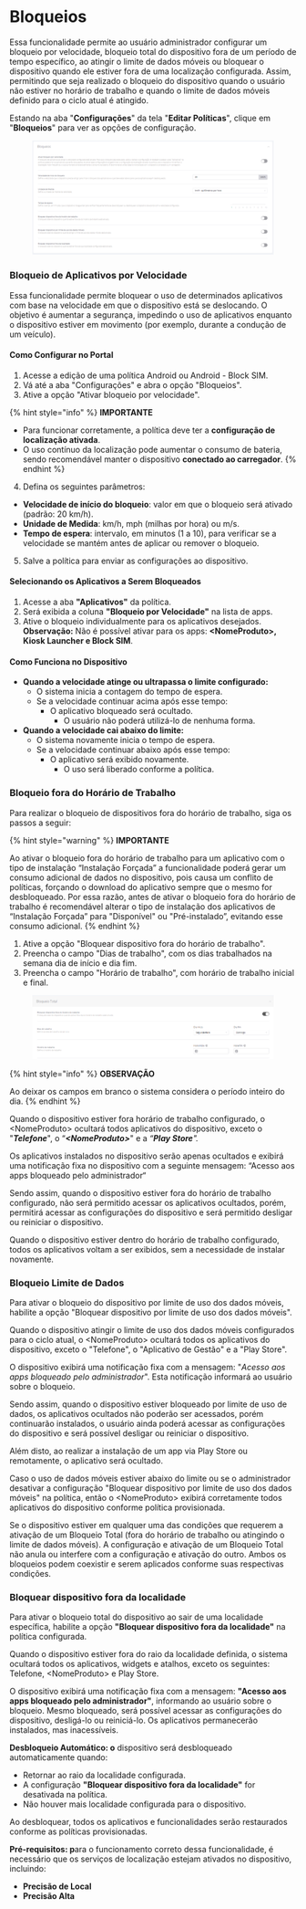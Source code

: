 # Bloqueios

Essa funcionalidade permite ao usuário administrador configurar um bloqueio por velocidade, bloqueio total do dispositivo fora de um período de tempo específico, ao atingir o limite de dados móveis ou bloquear o dispositivo quando ele estiver fora de uma localização configurada. Assim, permitindo que seja realizado o bloqueio do dispositivo quando o usuário não estiver no horário de trabalho e quando o limite de dados móveis definido para o ciclo atual é atingido.

Estando na aba "**Configurações**" da tela "**Editar Políticas**", clique em "**Bloqueios**" para ver as opções de configuração.

<figure><img src="../../../../../../.gitbook/assets/image (2).png" alt=""><figcaption></figcaption></figure>

### Bloqueio de Aplicativos por Velocidade

Essa funcionalidade permite bloquear o uso de determinados aplicativos com base na velocidade em que o dispositivo está se deslocando. O objetivo é aumentar a segurança, impedindo o uso de aplicativos enquanto o dispositivo estiver em movimento (por exemplo, durante a condução de um veículo).

#### **Como Configurar no Portal**

1. Acesse a edição de uma política Android ou Android - Block SIM.
2. Vá até a aba "Configurações" e abra o opção "Bloqueios".
3. Ative a opção "Ativar bloqueio por velocidade".

{% hint style="info" %}
**IMPORTANTE**

* Para funcionar corretamente, a política deve ter a **configuração de localização ativada**.
* O uso contínuo da localização pode aumentar o consumo de bateria, sendo recomendável manter o dispositivo **conectado ao carregador**.
{% endhint %}

4. Defina os seguintes parâmetros:

* **Velocidade de início do bloqueio**: valor em que o bloqueio será ativado (padrão: 20 km/h).
* **Unidade de Medida**: km/h, mph (milhas por hora) ou m/s.
* **Tempo de espera**: intervalo, em minutos (1 a 10), para verificar se a velocidade se mantém antes de aplicar ou remover o bloqueio.

5. Salve a política para enviar as configurações ao dispositivo.

#### **Selecionando os Aplicativos a Serem Bloqueados**

1. Acesse a aba **"Aplicativos"** da política.
2. Será exibida a coluna **"Bloqueio por Velocidade"** na lista de apps.
3. Ative o bloqueio individualmente para os aplicativos desejados.\
   **Observação:** Não é possível ativar para os apps: **\<NomeProduto>, Kiosk Launcher e Block SIM**.

#### **Como Funciona no Dispositivo**

* **Quando a velocidade atinge ou ultrapassa o limite configurado:**
  * O sistema inicia a contagem do tempo de espera.
  * Se a velocidade continuar acima após esse tempo:
    * O aplicativo bloqueado será ocultado.
      * O usuário não poderá utilizá-lo de nenhuma forma.
* **Quando a velocidade cai abaixo do limite:**
  * O sistema novamente inicia o tempo de espera.
  * Se a velocidade continuar abaixo após esse tempo:
    * O aplicativo será exibido novamente.
      * O uso será liberado conforme a política.

### Bloqueio fora do Horário de Trabalho

Para realizar o bloqueio de dispositivos fora do horário de trabalho, siga os passos a seguir:

{% hint style="warning" %}
**IMPORTANTE**

Ao ativar o bloqueio fora do horário de trabalho para um aplicativo com o tipo de instalação “Instalação Forçada” a funcionalidade poderá gerar um consumo adicional de dados no dispositivo, pois causa um conflito de políticas, forçando o download do aplicativo sempre que o mesmo for desbloqueado. Por essa razão, antes de ativar o bloqueio fora do horário de trabalho é recomendável alterar o tipo de instalação dos aplicativos de “Instalação Forçada” para "Disponível" ou "Pré-instalado”, evitando esse consumo adicional.
{% endhint %}

1. Ative a opção "Bloquear dispositivo fora do horário de trabalho".
2. Preencha o campo "Dias de trabalho", com os dias trabalhados na semana dia de início e dia fim.
3. Preencha o campo "Horário de trabalho", com horário de trabalho inicial e final.

<figure><img src="../../../../../../.gitbook/assets/image (317).png" alt=""><figcaption></figcaption></figure>

{% hint style="info" %}
**OBSERVAÇÃO**

Ao deixar os campos em branco o sistema considera o período inteiro do dia.
{% endhint %}

Quando o dispositivo estiver fora horário de trabalho configurado, o \<NomeProduto> ocultará todos aplicativos do dispositivo, exceto o "_**Telefone**_", o “_**\<NomeProduto>**_" e a _“**Play Store**"._

Os aplicativos instalados no dispositivo serão apenas ocultados e exibirá uma notificação fixa no dispositivo com a seguinte mensagem: “Acesso aos apps bloqueado pelo administrador“

Sendo assim, quando o dispositivo estiver fora do horário de trabalho configurado, não será permitido acessar os aplicativos ocultados, porém, permitirá acessar as configurações do dispositivo e será permitido desligar ou reiniciar o dispositivo.

Quando o dispositivo estiver dentro do horário de trabalho configurado, todos os aplicativos voltam a ser exibidos, sem a necessidade de instalar novamente.

### Bloqueio Limite de Dados

Para ativar o bloqueio do dispositivo por limite de uso dos dados móveis, habilite a opção "Bloquear dispositivo por limite de uso dos dados móveis".

Quando o dispositivo atingir o limite de uso dos dados móveis configurados para o ciclo atual, o \<NomeProduto> ocultará todos os aplicativos do dispositivo, exceto o "Telefone", o "Aplicativo de Gestão" e a "Play Store".

O dispositivo exibirá uma notificação fixa com a mensagem: "_Acesso aos apps bloqueado pelo administrador_". Esta notificação informará ao usuário sobre o bloqueio.

Sendo assim, quando o dispositivo estiver bloqueado por limite de uso de dados, os aplicativos ocultados não poderão ser acessados, porém continuarão instalados, o usuário ainda poderá acessar as configurações do dispositivo e será possível desligar ou reiniciar o dispositivo.

Além disto, ao realizar a instalação de um app via Play Store ou remotamente, o aplicativo será ocultado.

Caso o uso de dados móveis estiver abaixo do limite ou se o administrador desativar a configuração "Bloquear dispositivo por limite de uso dos dados móveis" na política, então o \<NomeProduto> exibirá corretamente todos aplicativos do dispositivo conforme política provisionada.

Se o dispositivo estiver em qualquer uma das condições que requerem a ativação de um Bloqueio Total (fora do horário de trabalho ou atingindo o limite de dados móveis). A configuração e ativação de um Bloqueio Total não anula ou interfere com a configuração e ativação do outro. Ambos os bloqueios podem coexistir e serem aplicados conforme suas respectivas condições.

### Bloquear dispositivo fora da localidade

Para ativar o bloqueio total do dispositivo ao sair de uma localidade específica, habilite a opção **"Bloquear dispositivo fora da localidade"** na política configurada.

Quando o dispositivo estiver fora do raio da localidade definida, o sistema ocultará todos os aplicativos, widgets e atalhos, exceto os seguintes: Telefone, \<NomeProduto> e Play Store.

O dispositivo exibirá uma notificação fixa com a mensagem: **"Acesso aos apps bloqueado pelo administrador"**, informando ao usuário sobre o bloqueio. Mesmo bloqueado, será possível acessar as configurações do dispositivo, desligá-lo ou reiniciá-lo. Os aplicativos permanecerão instalados, mas inacessíveis.

**Desbloqueio Automático: o** dispositivo será desbloqueado automaticamente quando:

* Retornar ao raio da localidade configurada.
* A configuração **"Bloquear dispositivo fora da localidade"** for desativada na política.
* Não houver mais localidade configurada para o dispositivo.

Ao desbloquear, todos os aplicativos e funcionalidades serão restaurados conforme as políticas provisionadas.

**Pré-requisitos: p**ara o funcionamento correto dessa funcionalidade, é necessário que os serviços de localização estejam ativados no dispositivo, incluindo:

* **Precisão de Local**
* **Precisão Alta**
